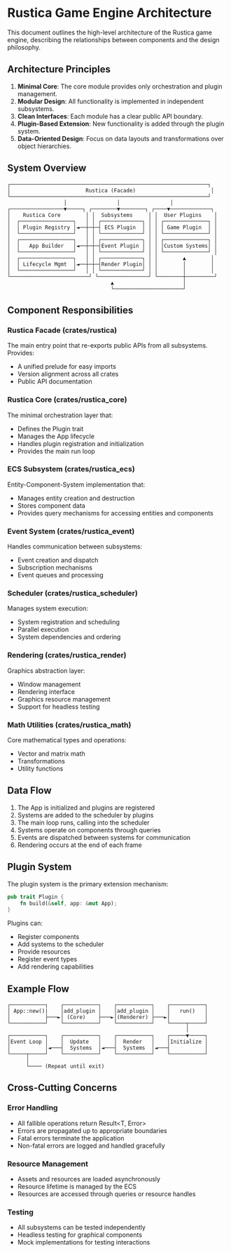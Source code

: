 # Rustica Game Engine Architecture

This document outlines the high-level architecture of the Rustica game engine, describing the relationships between components and the design philosophy.

## Architecture Principles

1. **Minimal Core**: The core module provides only orchestration and plugin management.
2. **Modular Design**: All functionality is implemented in independent subsystems.
3. **Clean Interfaces**: Each module has a clear public API boundary.
4. **Plugin-Based Extension**: New functionality is added through the plugin system.
5. **Data-Oriented Design**: Focus on data layouts and transformations over object hierarchies.

## System Overview

```
┌───────────────────────────────────────────────────────────────┐
│                        Rustica (Facade)                        │
└───────────────────────────────────────────────────────────────┘
                  │                │                │
┌─────────────────▼─────┐ ┌────────▼────────┐ ┌────▼─────────────┐
│    Rustica Core        │ │  Subsystems     │ │  User Plugins    │
│  ┌─────────────────┐   │ │ ┌─────────────┐ │ │ ┌──────────────┐ │
│  │ Plugin Registry │◄──┼─┼─┤ ECS Plugin  │ │ │ │ Game Plugin  │ │
│  └─────────────────┘   │ │ └─────────────┘ │ │ └──────────────┘ │
│  ┌─────────────────┐   │ │ ┌─────────────┐ │ │ ┌──────────────┐ │
│  │   App Builder   │◄──┼─┼─┤Event Plugin │ │ │ │Custom Systems│ │
│  └─────────────────┘   │ │ └─────────────┘ │ │ └──────────────┘ │
│  ┌─────────────────┐   │ │ ┌─────────────┐ │ │        ▲        │
│  │ Lifecycle Mgmt  │◄──┼─┼─┤Render Plugin│ │ │        │        │
│  └─────────────────┘   │ │ └─────────────┘ │ │        │        │
└─────────────────────────┘ └────────────────┘ └────────┼─────────┘
                                 ▲                      │
                                 └──────────────────────┘
```

## Component Responsibilities

### Rustica Facade (crates/rustica)

The main entry point that re-exports public APIs from all subsystems. Provides:
- A unified prelude for easy imports
- Version alignment across all crates
- Public API documentation

### Rustica Core (crates/rustica_core)

The minimal orchestration layer that:
- Defines the Plugin trait
- Manages the App lifecycle
- Handles plugin registration and initialization
- Provides the main run loop

### ECS Subsystem (crates/rustica_ecs)

Entity-Component-System implementation that:
- Manages entity creation and destruction
- Stores component data
- Provides query mechanisms for accessing entities and components

### Event System (crates/rustica_event)

Handles communication between subsystems:
- Event creation and dispatch
- Subscription mechanisms
- Event queues and processing

### Scheduler (crates/rustica_scheduler)

Manages system execution:
- System registration and scheduling
- Parallel execution
- System dependencies and ordering

### Rendering (crates/rustica_render)

Graphics abstraction layer:
- Window management
- Rendering interface
- Graphics resource management
- Support for headless testing

### Math Utilities (crates/rustica_math)

Core mathematical types and operations:
- Vector and matrix math
- Transformations
- Utility functions

## Data Flow

1. The App is initialized and plugins are registered
2. Systems are added to the scheduler by plugins
3. The main loop runs, calling into the scheduler
4. Systems operate on components through queries
5. Events are dispatched between systems for communication
6. Rendering occurs at the end of each frame

## Plugin System

The plugin system is the primary extension mechanism:

```rust
pub trait Plugin {
    fn build(&self, app: &mut App);
}
```

Plugins can:
- Register components
- Add systems to the scheduler
- Provide resources
- Register event types
- Add rendering capabilities

## Example Flow

```
┌───────────┐    ┌───────────┐    ┌───────────┐    ┌───────────┐
│ App::new()|    │add_plugin │    │add_plugin │    │   run()   │
│           ├───►│ (Core)    ├───►│(Renderer) ├───►│           │
└───────────┘    └───────────┘    └───────────┘    └─────┬─────┘
                                                         │
┌───────────┐    ┌───────────┐    ┌───────────┐    ┌─────▼─────┐
│Event Loop │    │  Update   │    │  Render   │    │Initialize │
│           │◄───┤  Systems  │◄───┤  Systems  │◄───┤           │
└─────┬─────┘    └───────────┘    └───────────┘    └───────────┘
      │
      └──── (Repeat until exit)
```

## Cross-Cutting Concerns

### Error Handling

- All fallible operations return Result<T, Error>
- Errors are propagated up to appropriate boundaries
- Fatal errors terminate the application
- Non-fatal errors are logged and handled gracefully

### Resource Management

- Assets and resources are loaded asynchronously
- Resource lifetime is managed by the ECS
- Resources are accessed through queries or resource handles

### Testing

- All subsystems can be tested independently
- Headless testing for graphical components
- Mock implementations for testing interactions
